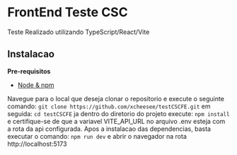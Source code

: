 # FrontEnd Teste CSC

Teste Realizado utilizando TypeScript/React/Vite

## Instalacao
**Pre-requisitos**
* [Node & npm](https://nodejs.org/en)

Navegue para o local que deseja clonar o repositorio e execute o seguinte comando:
`git clone https://github.com/xcheesee/testCSCFE.git`
em seguida:
`cd testCSCFE`
ja dentro do diretorio do projeto execute:
`npm install`
e certifique-se de que a variavel VITE_API_URL no arquivo .env esteja com a rota da api configurada.
Apos a instalacao das dependencias, basta executar o comando:
`npm run dev`
e abrir o navegador na rota http://localhost:5173

